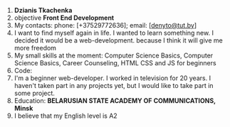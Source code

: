 1. **Dzianis Tkachenka**
1. objective **Front End Development**
1. My сontacts: phone: [+37529772636]; email: [denyto@tut.by]
1. I want to find myself again in life. I wanted to learn something new. I decided it would be a web-development. because I think it will give me more freedom
1. My small skills at the moment: Computer Science Basics, Computer Science Basics, Career Counseling, HTML CSS and JS for beginners
1. Code:
1. I'm a beginner web-developer. I worked in television for 20 years. I haven't taken part in any projects yet, but I would like to take part in some project.
1. Education: **BELARUSIAN STATE ACADEMY OF COMMUNICATIONS, Minsk**
1. I believe that my English level is A2
